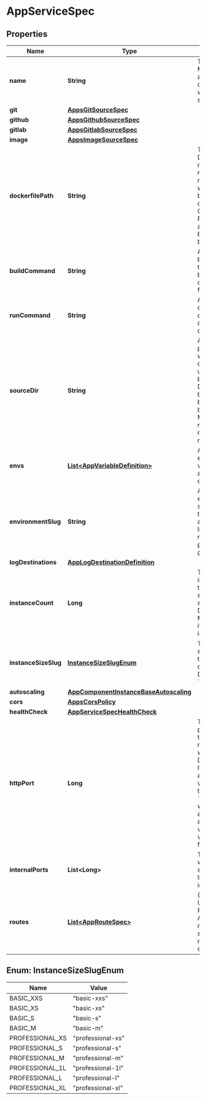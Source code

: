 

# AppServiceSpec


## Properties

| Name | Type | Description | Notes |
|------------ | ------------- | ------------- | -------------|
|**name** | **String** | The name. Must be unique across all components within the same app. |  |
|**git** | [**AppsGitSourceSpec**](AppsGitSourceSpec.md) |  |  [optional] |
|**github** | [**AppsGithubSourceSpec**](AppsGithubSourceSpec.md) |  |  [optional] |
|**gitlab** | [**AppsGitlabSourceSpec**](AppsGitlabSourceSpec.md) |  |  [optional] |
|**image** | [**AppsImageSourceSpec**](AppsImageSourceSpec.md) |  |  [optional] |
|**dockerfilePath** | **String** | The path to the Dockerfile relative to the root of the repo. If set, it will be used to build this component. Otherwise, App Platform will attempt to build it using buildpacks. |  [optional] |
|**buildCommand** | **String** | An optional build command to run while building this component from source. |  [optional] |
|**runCommand** | **String** | An optional run command to override the component&#39;s default. |  [optional] |
|**sourceDir** | **String** | An optional path to the working directory to use for the build. For Dockerfile builds, this will be used as the build context. Must be relative to the root of the repo. |  [optional] |
|**envs** | [**List&lt;AppVariableDefinition&gt;**](AppVariableDefinition.md) | A list of environment variables made available to the component. |  [optional] |
|**environmentSlug** | **String** | An environment slug describing the type of this app. For a full list, please refer to [the product documentation](https://www.digitalocean.com/docs/app-platform/). |  [optional] |
|**logDestinations** | [**AppLogDestinationDefinition**](AppLogDestinationDefinition.md) |  |  [optional] |
|**instanceCount** | **Long** | The amount of instances that this component should be scaled to. Default: 1. Must not be set if autoscaling is used. |  [optional] |
|**instanceSizeSlug** | [**InstanceSizeSlugEnum**](#InstanceSizeSlugEnum) | The instance size to use for this component. Default: &#x60;basic-xxs&#x60; |  [optional] |
|**autoscaling** | [**AppComponentInstanceBaseAutoscaling**](AppComponentInstanceBaseAutoscaling.md) |  |  [optional] |
|**cors** | [**AppsCorsPolicy**](AppsCorsPolicy.md) |  |  [optional] |
|**healthCheck** | [**AppServiceSpecHealthCheck**](AppServiceSpecHealthCheck.md) |  |  [optional] |
|**httpPort** | **Long** | The internal port on which this service&#39;s run command will listen. Default: 8080 If there is not an environment variable with the name &#x60;PORT&#x60;, one will be automatically added with its value set to the value of this field. |  [optional] |
|**internalPorts** | **List&lt;Long&gt;** | The ports on which this service will listen for internal traffic. |  [optional] |
|**routes** | [**List&lt;AppRouteSpec&gt;**](AppRouteSpec.md) | (Deprecated - Use Ingress Rules instead). A list of HTTP routes that should be routed to this component. |  [optional] |



## Enum: InstanceSizeSlugEnum

| Name | Value |
|---- | -----|
| BASIC_XXS | &quot;basic-xxs&quot; |
| BASIC_XS | &quot;basic-xs&quot; |
| BASIC_S | &quot;basic-s&quot; |
| BASIC_M | &quot;basic-m&quot; |
| PROFESSIONAL_XS | &quot;professional-xs&quot; |
| PROFESSIONAL_S | &quot;professional-s&quot; |
| PROFESSIONAL_M | &quot;professional-m&quot; |
| PROFESSIONAL_1L | &quot;professional-1l&quot; |
| PROFESSIONAL_L | &quot;professional-l&quot; |
| PROFESSIONAL_XL | &quot;professional-xl&quot; |



